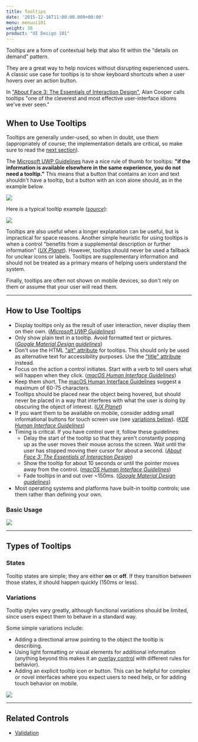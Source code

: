 ```yaml
---
title: Tooltips
date: '2015-12-16T11:00:00.000+00:00'
menu: menuui101
weight: 38
product: "UI Design 101"
---
```

Tooltips are a form of contextual help that also fit within the "details on demand" pattern.<!--more-->

They are a great way to help novices without disrupting experienced users. A classic use case for tooltips is to show keyboard shortcuts when a user hovers over an action button.

In ["About Face 3: The Essentials of Interaction Design"](https://www.amazon.com/About-Face-Essentials-Interaction-Design/dp/0470084111), Alan Cooper calls tooltips "one of the cleverest and most effective user-interface idioms we've ever seen."

## When to Use Tooltips

Tooltips are generally under-used, so when in doubt, use them (appropriately of course; the implementation details are critical, so make sure to read the [next section](#how-to-use-tooltips)). 

The [Microsoft UWP Guidelines](https://docs.microsoft.com/en-us/windows/uwp/controls-and-patterns/tooltips) have a nice rule of thumb for tooltips: **"if the information is available elsewhere in the same experience, you do not need a tooltip."** This means that a button that contains an icon and text shouldn't have a tooltip, but a button with an icon alone should, as in the example below.

![](//media.balsamiq.com/img/support/tutorials/ui101/tooltips-whentouse.png)

Here is a typical tooltip example ([*source*](https://docs.microsoft.com/en-us/windows/uwp/controls-and-patterns/tooltips#example)):

![](//media.balsamiq.com/img/support/tutorials/ui101/bing-tooltips.png)

Tooltips are also useful when a longer explanation can be useful, but is impractical for space reasons. Another simple heuristic for using tooltips is when a control "benefits from a supplemental description or further information" ([*UX Planet*](https://uxplanet.org/tooltips-in-ui-design-f63e117aa3d1)). However, tooltips should never be used a fallback for unclear icons or labels. Tooltips are supplementary information and should not be treated as a primary means of helping users understand the system.

Finally, tooltips are often not shown on mobile devices, so don't rely on them or assume that your user will read them.

---

## How to Use Tooltips

* Display tooltips only as the result of user interaction, never display them on their own. ([*Microsoft UWP Guidelines*](https://docs.microsoft.com/en-us/windows/uwp/controls-and-patterns/tooltips))
* Only show plain text in a tooltip. Avoid formatted text or pictures. ([*Google Material Design guidelines*](https://material.io/guidelines/components/tooltips.html))
* Don't use the HTML ["alt" attribute](https://www.w3schools.com/tags/att_alt.asp) for tooltips. This should only be used as alternative text for accessibility purposes. Use the ["title" attribute](https://www.w3schools.com/tags/att_title.asp) instead.
* Focus on the action a control initiates. Start with a verb to tell users what will happen when they click. ([*macOS Human Interface Guidelines*](https://developer.apple.com/macos/human-interface-guidelines/user-interaction/help/))
* Keep them short. The [macOS Human Interface Guidelines](https://developer.apple.com/macos/human-interface-guidelines/user-interaction/help/) suggest a maximum of 60-75 characters.
* Tooltips should be placed near the object being hovered, but should never be placed in a way that interferes with what the user is doing by obscuring the object of interest. ([*UX Planet*](https://uxplanet.org/tooltips-in-ui-design-f63e117aa3d1))
* If you want them to be available on mobile, consider adding small informational buttons for touch screen use (see [variations below](#variations)). ([*KDE Human Interface Guidelines*](https://community.kde.org/KDE_Visual_Design_Group/HIG/Tooltip))
* Timing is critical. If you have control over it, follow these guidelines:
	* Delay the start of the tooltip so that they aren't constantly popping up as the user moves their mouse across the screen. Wait until the user has stopped moving their cursor for about a second. ([*About Face 3: The Essentials of Interaction Design*](https://www.amazon.com/About-Face-Essentials-Interaction-Design/dp/0470084111))
	* Show the tooltip for about 10 seconds or until the pointer moves away from the control. ([*macOS Human Interface Guidelines*](https://developer.apple.com/macos/human-interface-guidelines/user-interaction/help/))
	* Fade tooltips in and out over ~150ms. ([*Google Material Design guidelines*](https://material.io/guidelines/components/tooltips.html))
* Most operating systems and platforms have built-in tooltip controls; use them rather than defining your own.




### Basic Usage

![](//media.balsamiq.com/img/support/tutorials/ui101/tooltips.png)


---

## Types of Tooltips

### States

Tooltip states are simple; they are either **on** or **off**. If they transition between those states, it should happen quickly (150ms or less). 

### Variations

Tooltip styles vary greatly, although functional variations should be limited, since users expect them to behave in a standard way.

Some simple variations include:
 
* Adding a directional arrow pointing to the object the tooltip is describing.
* Using light formatting or visual elements for additional information (anything beyond this makes it an [overlay control](http://patternry.com/p=overlay/) with different rules for behavior).
* Adding an explicit tooltip icon or button. This can be helpful for complex or novel interfaces where you expect users to need help, or for adding touch behavior on mobile.

![](//media.balsamiq.com/img/support/tutorials/ui101/tooltips-variations.png)

---

## Related Controls

* [Validation](../validation/)